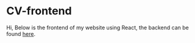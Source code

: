 # CV-frontend

Hi, Below is the frontend of my website using React, the backend can be found [here](https://github.com/rruiqiu/CV-backend).
